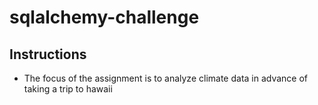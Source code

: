 # sqlalchemy-challenge

## Instructions
* The focus of the assignment is to analyze climate data in advance of taking a trip to hawaii 